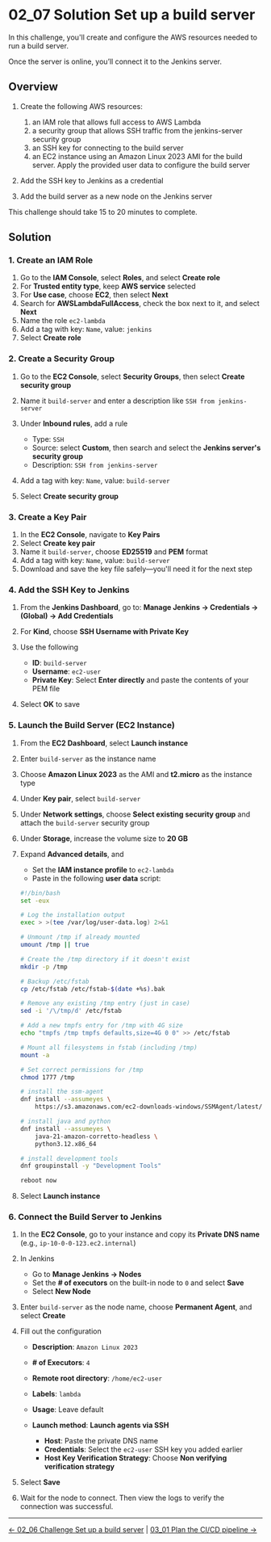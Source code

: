 # 02_07 Solution Set up a build server

In this challenge, you'll create and configure the AWS resources needed to run a build server.

Once the server is online, you’ll connect it to the Jenkins server.

## Overview

1. Create the following AWS resources:

   1. an IAM role that allows full access to AWS Lambda
   1. a security group that allows SSH traffic from the jenkins-server security group
   1. an SSH key for connecting to the build server
   1. an EC2 instance using an Amazon Linux 2023 AMI for the build server. Apply the provided user data to configure the build server

2. Add the SSH key to Jenkins as a credential
3. Add the build server as a new node on the Jenkins server

This challenge should take 15 to 20 minutes to complete.

## Solution

### 1. Create an IAM Role

1. Go to the **IAM Console**, select **Roles**, and select **Create role**
2. For **Trusted entity type**, keep **AWS service** selected
3. For **Use case**, choose **EC2**, then select **Next**
4. Search for **AWSLambdaFullAccess**, check the box next to it, and select **Next**
5. Name the role `ec2-lambda`
6. Add a tag with key: `Name`, value: `jenkins`
7. Select **Create role**

### 2. Create a Security Group

1. Go to the **EC2 Console**, select **Security Groups**, then select **Create security group**
2. Name it `build-server` and enter a description like `SSH from jenkins-server`
3. Under **Inbound rules**, add a rule

   - Type: `SSH`
   - Source: select **Custom**, then search and select the **Jenkins server's security group**
   - Description: `SSH from jenkins-server`

4. Add a tag with key: `Name`, value: `build-server`

5. Select **Create security group**

### 3. Create a Key Pair

1. In the **EC2 Console**, navigate to **Key Pairs**
2. Select **Create key pair**
3. Name it `build-server`, choose **ED25519** and **PEM** format
4. Add a tag with key: `Name`, value: `build-server`
5. Download and save the key file safely—you'll need it for the next step

### 4. Add the SSH Key to Jenkins

1. From the **Jenkins Dashboard**, go to: **Manage Jenkins → Credentials → (Global) → Add Credentials**
2. For **Kind**, choose **SSH Username with Private Key**
3. Use the following

   - **ID**: `build-server`
   - **Username**: `ec2-user`
   - **Private Key**: Select **Enter directly** and paste the contents of your PEM file

4. Select **OK** to save

### 5. Launch the Build Server (EC2 Instance)

1. From the **EC2 Dashboard**, select **Launch instance**
2. Enter `build-server` as the instance name
3. Choose **Amazon Linux 2023** as the AMI and **t2.micro** as the instance type
4. Under **Key pair**, select `build-server`
5. Under **Network settings**, choose **Select existing security group** and attach the `build-server` security group
6. Under **Storage**, increase the volume size to **20 GB**
7. Expand **Advanced details**, and

   - Set the **IAM instance profile** to `ec2-lambda`
   - Paste in the following **user data** script:

    ```bash
    #!/bin/bash
    set -eux

    # Log the installation output
    exec > >(tee /var/log/user-data.log) 2>&1

    # Unmount /tmp if already mounted
    umount /tmp || true

    # Create the /tmp directory if it doesn't exist
    mkdir -p /tmp

    # Backup /etc/fstab
    cp /etc/fstab /etc/fstab-$(date +%s).bak

    # Remove any existing /tmp entry (just in case)
    sed -i '/\/tmp/d' /etc/fstab

    # Add a new tmpfs entry for /tmp with 4G size
    echo "tmpfs /tmp tmpfs defaults,size=4G 0 0" >> /etc/fstab

    # Mount all filesystems in fstab (including /tmp)
    mount -a

    # Set correct permissions for /tmp
    chmod 1777 /tmp

    # install the ssm-agent
    dnf install --assumeyes \
        https://s3.amazonaws.com/ec2-downloads-windows/SSMAgent/latest/linux_amd64/amazon-ssm-agent.rpm

    # install java and python
    dnf install --assumeyes \
        java-21-amazon-corretto-headless \
        python3.12.x86_64

    # install development tools
    dnf groupinstall -y "Development Tools"

    reboot now
    ```

8. Select **Launch instance**

### 6. Connect the Build Server to Jenkins

1. In the **EC2 Console**, go to your instance and copy its **Private DNS name** (e.g., `ip-10-0-0-123.ec2.internal`)
2. In Jenkins

   - Go to **Manage Jenkins → Nodes**
   - Set the **# of executors** on the built-in node to `0` and select **Save**
   - Select **New Node**

3. Enter `build-server` as the node name, choose **Permanent Agent**, and select **Create**
4. Fill out the configuration

   - **Description**: `Amazon Linux 2023`
   - **# of Executors**: `4`
   - **Remote root directory**: `/home/ec2-user`
   - **Labels**: `lambda`
   - **Usage**: Leave default
   - **Launch method**: **Launch agents via SSH**

     - **Host**: Paste the private DNS name
     - **Credentials**: Select the `ec2-user` SSH key you added earlier
     - **Host Key Verification Strategy**: Choose **Non verifying verification strategy**

5. Select **Save**
6. Wait for the node to connect. Then view the logs to verify the connection was successful.

<!-- FooterStart -->
---
[← 02_06 Challenge Set up a build server](../02_06_challenge_set_up_a_build_server/README.md) | [03_01 Plan the CI/CD pipeline →](../../ch3_connect_jenkins_with_webhooks/03_01_plan_the_cicd_pipeline/README.md)
<!-- FooterEnd -->
